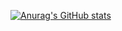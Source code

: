 [![Anurag's GitHub stats](https://github-readme-stats.vercel.app/api?username=niquinhorj)](https://github.com/anuraghazra/github-readme-stats)
